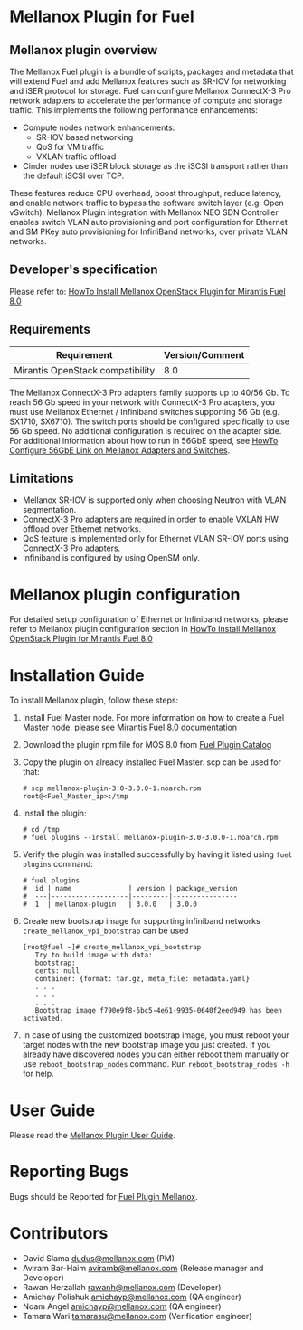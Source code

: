 Mellanox Plugin for Fuel
=======================

Mellanox plugin overview
------------------------

The Mellanox Fuel plugin is a bundle of scripts, packages and metadata that will extend Fuel
and add Mellanox features such as SR-IOV for networking and iSER protocol for storage.
Fuel can configure Mellanox ConnectX-3 Pro network adapters to accelerate the performance of
compute and storage traffic.
This implements the following performance enhancements:

-  Compute nodes network enhancements:
    -    SR-IOV based networking
    -    QoS for VM traffic
    -    VXLAN traffic offload
-  Cinder nodes use iSER block storage as the iSCSI transport rather than the default iSCSI over
TCP.

These features reduce CPU overhead, boost throughput, reduce latency, and enable network traffic
to bypass the software switch layer (e.g. Open vSwitch). Mellanox Plugin integration with Mellanox
NEO SDN Controller enables switch VLAN auto provisioning and port configuration for Ethernet and SM
PKey auto provisioning for InfiniBand networks, over private VLAN networks.

Developer's specification
-------------------------

Please refer to:
[HowTo Install Mellanox OpenStack Plugin for Mirantis Fuel
 8.0](https://community.mellanox.com/docs/DOC-2435)

Requirements
------------

| Requirement                      | Version/Comment |
|----------------------------------|-----------------|
| Mirantis OpenStack compatibility |  8.0            |

The Mellanox ConnectX-3 Pro adapters family supports up to 40/56 Gb. To reach 56 Gb speed in
your network with ConnectX-3 Pro adapters, you must use Mellanox Ethernet / Infiniband switches
supporting 56 Gb (e.g. SX1710, SX6710). The switch ports should be configured specifically to use
56 Gb speed. No additional configuration is required on the adapter side. For additional
information about how to run in 56GbE speed, see [HowTo Configure 56GbE Link on Mellanox Adapters
and Switches](http://community.mellanox.com/docs/DOC-1460).

Limitations
-----------

- Mellanox SR-IOV is supported only when choosing Neutron with VLAN segmentation.
- ConnectX-3 Pro adapters are required in order to enable VXLAN HW offload over Ethernet networks.
- QoS feature is implemented only for Ethernet VLAN SR-IOV ports using ConnectX-3 Pro adapters.
- Infiniband is configured by using OpenSM only.

Mellanox plugin configuration
=============================

For detailed setup configuration of Ethernet or Infiniband networks, please refer to Mellanox plugin
configuration section in
[HowTo Install Mellanox OpenStack Plugin for Mirantis Fuel
 8.0](https://community.mellanox.com/docs/DOC-2435)

Installation Guide
==================

To install Mellanox plugin, follow these steps:

1. Install Fuel Master node. For more information on how to create a Fuel Master node, please see
[Mirantis Fuel 8.0 documentation](https://docs.mirantis.com/openstack/fuel/fuel-8.0/)

2. Download the plugin rpm file for MOS 8.0 from
[Fuel Plugin Catalog](https://www.mirantis.com/products/openstack-drivers-and-plugins/fuel-plugins)

3. Copy the plugin on already installed Fuel Master. scp can be used for that:
     ```
     # scp mellanox-plugin-3.0-3.0.0-1.noarch.rpm root@<Fuel_Master_ip>:/tmp
     ```
4. Install the plugin:
     ```
     # cd /tmp
     # fuel plugins --install mellanox-plugin-3.0-3.0.0-1.noarch.rpm
     ```
5. Verify the plugin was installed successfully by having it listed using ``fuel plugins`` command:
     ```
     # fuel plugins
     #  id | name              | version | package_version
     #  ---|-------------------|---------|----------------
     #  1  | mellanox-plugin   | 3.0.0   | 3.0.0
     ```
6. Create new bootstrap image for supporting infiniband networks ``create_mellanox_vpi_bootstrap``
can be used
     ```
     [root@fuel ~]# create_mellanox_vpi_bootstrap
        Try to build image with data:
        bootstrap:
        certs: null
        container: {format: tar.gz, meta_file: metadata.yaml}
        . . .
        . . .
        . . .
        Bootstrap image f790e9f8-5bc5-4e61-9935-0640f2eed949 has been activated.
     ```
7. In case of using the customized bootstrap image, you must reboot your target nodes with the
new bootstrap image you just created. If you already have discovered nodes you can either reboot
them manually or use `reboot_bootstrap_nodes` command.  Run `reboot_bootstrap_nodes -h` for help.


User Guide
==========

Please read the [Mellanox Plugin User Guide](doc/source).

Reporting Bugs
==============

Bugs should be Reported for [Fuel Plugin Mellanox](https://launchpad.net/~fuel-plugin-mellanox).

Contributors
============

* David Slama <dudus@mellanox.com> (PM)
* Aviram Bar-Haim <aviramb@mellanox.com> (Release manager and Developer)
* Rawan Herzallah <rawanh@mellanox.com> (Developer)
* Amichay Polishuk <amichayp@mellanox.com> (QA engineer)
* Noam Angel <amichayp@mellanox.com> (QA engineer)
* Tamara Wari <tamarasu@mellanox.com> (Verification engineer)
